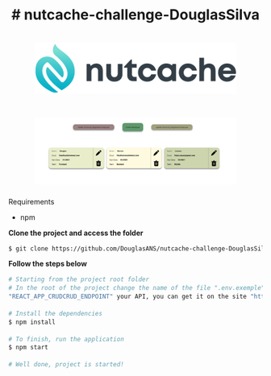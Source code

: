<h1 align="center">
	# nutcache-challenge-DouglasSilva
</h1>

<h1 align="center">
	<img alt="Logo" src="src/assets/nutcache-logo.png" width="400px" />
</h1>

<h1 align="center">
	<img alt="project" src="src/assets/nutcacheProject.jpg" width="400px" />
</h1>



Requirements
- npm

**Clone the project and access the folder**

```bash
$ git clone https://github.com/DouglasANS/nutcache-challenge-DouglasSilva.git && cd nutcache-challenge-DouglasSilva
```

**Follow the steps below**

```bash
# Starting from the project root folder
# In the root of the project change the name of the file ".env.exemple" to .env and in the environment variable put in 
"REACT_APP_CRUDCRUD_ENDPOINT" your API, you can get it on the site "https://crudcrud.com/"

# Install the dependencies
$ npm install

# To finish, run the application
$ npm start

# Well done, project is started!
```
